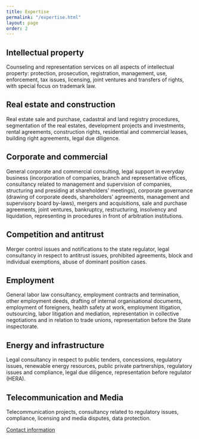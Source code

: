 ```yaml
---
title: Expertise
permalink: "/expertise.html"
layout: page
order: 2
---
```


## Intellectual property
Counseling and representation services on all aspects of intellectual property: protection, prosecution, registration, management, use, enforcement, tax issues, licensing, joint ventures and transfers of rights, with special focus on trademark law.
## Real estate and construction
Real estate sale and purchase, cadastral and land registry procedures, segmentation of the real estates, development projects and investments, rental agreements, construction rights, residential and commercial leases, building right agreements, legal due diligence.

## Corporate and commercial
General corporate and commercial consulting, legal support in everyday business (incorporation of companies, branch and representative offices, consultancy related to management and supervision of companies, structuring and presiding at shareholders’ meetings), corporate governance (drawing of corporate deeds, shareholders’ agreements, management and supervisory board by-laws), mergers and acquisitions, sale and purchase agreements, joint ventures, bankruptcy, restructuring, insolvency and liquidation, representing in procedures in front of arbitration institutions.

## Competition and antitrust
Merger control issues and notifications to the state regulator, legal consultancy in respect to antitrust issues, prohibited agreements, block and individual exemptions, abuse of dominant position cases.

## Employment
General labor law consultancy, employment contracts and termination, other employment deeds, drafting of internal organisational documents, employment of foreigners, health safety at work, employment litigation, outsourcing, labor litigation and mediation, representation in collective negotiations and in relation to trade unions, representation before the State inspectorate.

## Energy and infrastructure
Legal consultancy in respect to public tenders, concessions, regulatory issues, renewable energy resources, public private partnerships, regulatory issues and compliance, legal due diligence, representation before regulator (HERA).

## Telecommunication and Media
Telecommunication projects, consultancy related to regulatory issues, compliance, licensing and media disputes, data protection.

[Contact information](/contact)
